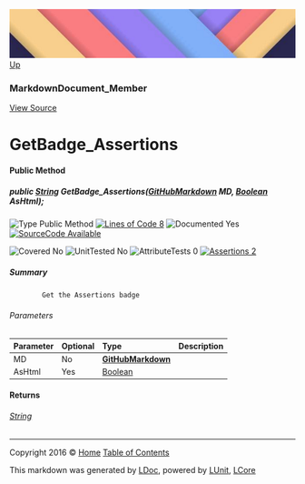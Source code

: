 ![](../Content/LDoc-banner-small.png "")
[Up](MarkdownDocument_Member.md)

### MarkdownDocument_Member
[View Source](../Markdown/MarkdownDocument_Member.cs)

# GetBadge_Assertions

#### Public Method

##### public <a href="https://msdn.microsoft.com/en-us/library/system.string.aspx" alt="">String</a> GetBadge_Assertions(<strong><a href="GitHubMarkdown.md" alt="">GitHubMarkdown</a></strong> MD, <a href="https://msdn.microsoft.com/en-us/library/system.boolean.aspx" alt="">Boolean</a> AsHtml);

![Type Public Method](http://b.repl.ca/v1/Type-Public%20Method-blue.png "") [![Lines of Code 8](http://b.repl.ca/v1/Lines%20of%20Code-8-blue.png "")](../Markdown/MarkdownDocument_Member.cs#L361)    ![Documented Yes](http://b.repl.ca/v1/Documented-Yes-brightgreen.png "") [![SourceCode Available](http://b.repl.ca/v1/SourceCode-Available-brightgreen.png "")](../Markdown/MarkdownDocument_Member.cs#L361)

![Covered No](http://b.repl.ca/v1/Covered-No-red.png "") ![UnitTested No](http://b.repl.ca/v1/UnitTested-No-lightgrey.png "") ![AttributeTests 0](http://b.repl.ca/v1/AttributeTests-0-lightgrey.png "") [![Assertions 2](http://b.repl.ca/v1/Assertions-2-brightgreen.png "")](../Markdown/MarkdownDocument_Member.cs)

##### Summary

            Get the Assertions badge
            

###### Parameters

Parameter | Optional | Type | Description
:---  | :---  | :---  | :--- 
MD | No | **[GitHubMarkdown](GitHubMarkdown.md)** | 
AsHtml | Yes | [Boolean](https://msdn.microsoft.com/en-us/library/system.boolean.aspx) | 


#### Returns

###### [String](https://msdn.microsoft.com/en-us/library/system.string.aspx)



---

Copyright 2016 &copy; [Home](../../README.md) [Table of Contents](../../TableOfContents.md)

This markdown was generated by [LDoc](https://github.com/CodeSingularity/LDoc), powered by [LUnit](https://github.com/CodeSingularity/LUnit), [LCore](https://github.com/CodeSingularity/LCore)
